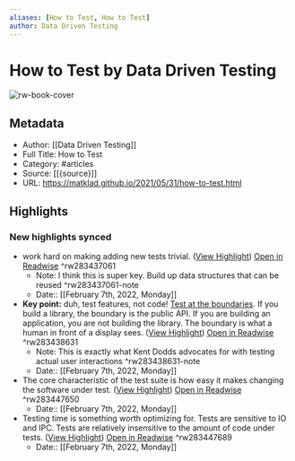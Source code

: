 ```yaml
---
aliases: [How to Test, How to Test]
author: Data Driven Testing
---
```

# How to Test by Data Driven Testing

![rw-book-cover](https://readwise-assets.s3.amazonaws.com/static/images/article0.00998d930354.png)

## Metadata
- Author: [[Data Driven Testing]]
- Full Title: How to Test
- Category: #articles
- Source: [[{source}]]
- URL: https://matklad.github.io/2021/05/31/how-to-test.html

## Highlights
### New highlights synced
- work hard on making adding new tests trivial. ([View Highlight](https://matklad.github.io/2021/05/31/how-to-test.html?__readwiseLocation=1%2F1%2F1%2F3%2F0%2F1%2F1%2F3%2F3%2F9%2F1%2F3%3A1%2C1%2F1%2F1%2F3%2F0%2F1%2F1%2F3%2F3%2F9%2F1%2F3%3A46#:~:text=work%20hard%20on%20making%20adding%20new%20tests%20trivial.)) [Open in Readwise](https://readwise.io/open/283437061) ^rw283437061
    - Note: I think this is super key. Build up data structures that can be reused ^rw283437061-note
    - Date:: [[February 7th, 2022, Monday]]
- **Key point:** duh, test features, not code! [Test at the boundaries](https://www.tedinski.com/2019/03/19/testing-at-the-boundaries.html).
  If you build a library, the boundary is the public API. If you are building an application, you are not building the library. The boundary is what a human in front of a display sees. ([View Highlight](https://matklad.github.io/2021/05/31/how-to-test.html?__readwiseLocation=0%2F0%2F1%2F1%2F3%2F0%2F1%2F1%2F25%2F3%2F11%2F1%2F3%3A0%2C0%2F1%2F3%2F3%2F0%2F1%2F1%2F25%2F3%2F11%2F1%2F3%3A182#:~:text=Key%20point%3A%20duh%2C%20test%20features%2C%2Cfront%20of%20a%20display%20sees.)) [Open in Readwise](https://readwise.io/open/283438631) ^rw283438631
    - Note: This is exactly what Kent Dodds advocates for with testing actual user interactions ^rw283438631-note
    - Date:: [[February 7th, 2022, Monday]]
- The core characteristic of the test suite is how easy it makes changing the software under test. ([View Highlight](https://matklad.github.io/2021/05/31/how-to-test.html?__readwiseLocation=0%2F1%2F3%2F1%2F3%2F3%2F37%2F1%2F3%3A0%2C0%2F1%2F3%2F1%2F3%2F3%2F37%2F1%2F3%3A96#:~:text=The%20core%20characteristic%20of%20the%2Cchanging%20the%20software%20under%20test.)) [Open in Readwise](https://readwise.io/open/283447650) ^rw283447650
    - Date:: [[February 7th, 2022, Monday]]
- Testing time is something worth optimizing for. Tests are sensitive to IO and IPC. Tests are relatively insensitive to the amount of code under tests. ([View Highlight](https://matklad.github.io/2021/05/31/how-to-test.html?__readwiseLocation=0%2F1%2F11%2F1%2F3%2F3%2F37%2F1%2F3%3A0%2C0%2F1%2F11%2F1%2F3%2F3%2F37%2F1%2F3%3A150#:~:text=Testing%20time%20is%20something%20worth%2Camount%20of%20code%20under%20tests.)) [Open in Readwise](https://readwise.io/open/283447689) ^rw283447689
    - Date:: [[February 7th, 2022, Monday]]
